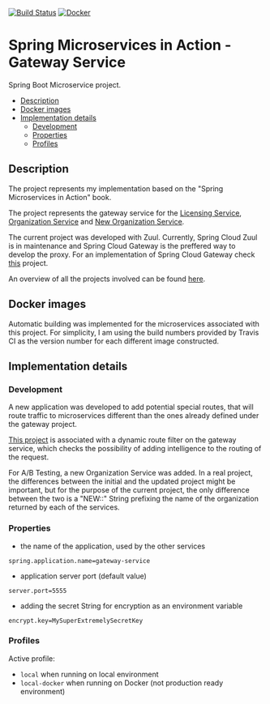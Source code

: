 [![Build Status](https://travis-ci.org/mariamihai/sma-gateway-service.svg?branch=master)](https://travis-ci.org/mariamihai/sma-gateway-service)
[![Docker](https://img.shields.io/docker/v/mariamihai/sma-gateway-service?sort=date)](https://hub.docker.com/r/mariamihai/sma-gateway-service)

# Spring Microservices in Action - Gateway Service

Spring Boot Microservice project.

  - [Description](#description)
  - [Docker images](#docker-images)
  - [Implementation details](#implementation-details)
    - [Development](#development)
    - [Properties](#properties)
    - [Profiles](#profiles)

## Description

The project represents my implementation based on the "Spring Microservices in Action" book.

The project represents the gateway service for the [Licensing Service](../sma-licensing-service), [Organization Service](../sma-organization-service) 
and [New Organization Service](../sma-organization-new-service).

The current project was developed with Zuul. Currently, Spring Cloud Zuul is in maintenance and Spring Cloud Gateway is 
the preffered way to develop the proxy. For an implementation of Spring Cloud Gateway check [this](https://github.com/mariamihai/udemy-sbm-brewery-gateway) project.

An overview of all the projects involved can be found [here](../../..).

## Docker images

Automatic building was implemented for the microservices associated with this project.
For simplicity, I am using the build numbers provided by Travis CI as the version number for each different image constructed.

## Implementation details

### Development

A new application was developed to add potential special routes, that will route traffic to microservices different than the 
ones already defined under the gateway project.

[This project](../sma-special-routes-service) is associated with a dynamic route filter on the gateway service, which 
checks the possibility of adding intelligence to the routing of the request.

For A/B Testing, a new Organization Service was added. In a real project, the differences between the initial and the 
updated project might be important, but for the purpose of the current project, the only difference between the two is a "NEW::" String prefixing the name of the organization returned by each of the services.

### Properties

- the name of the application, used by the other services 
```
spring.application.name=gateway-service
```
- application server port (default value)
```
server.port=5555
```
- adding the secret String for encryption as an environment variable
```
encrypt.key=MySuperExtremelySecretKey
```

### Profiles

Active profile: 
- `local` when running on local environment
- `local-docker` when running on Docker (not production ready environment)
